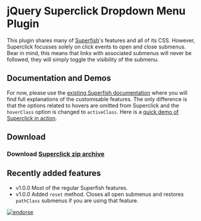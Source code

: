 # jQuery Superclick Dropdown Menu Plugin

This plugin shares many of [Superfish](https://github.com/joeldbirch/superfish)'s features and all of its CSS. However, Superclick focusses solely on click events to open and close submenus. Bear in mind, this means that links with associated submenus will never be followed, they will simply toggle the visibility of the submenu.

## Documentation and Demos

For now, please use the [existing Superfish documentation](http://users.tpg.com.au/j_birch/plugins/superfish/) where you will find full explanations of the customisable features. The only difference is that the options related to hovers are omitted from Superclick and the `hoverClass` option is changed to `activeClass`. Here is a [quick demo of Superclick in action](http://users.tpg.com.au/j_birch/plugins/superclick/example.html).

## Download

### Download [Superclick zip archive](https://github.com/joeldbirch/superclick/archive/master.zip)

## Recently added features

- v1.0.0 Most of the regular Superfish features.
- v1.0.0 Added `reset` method. Closes all open submenus and restores `pathClass` submenus if you are using that feature.

[![endorse](https://api.coderwall.com/joeldbirch/endorsecount.png)](https://coderwall.com/joeldbirch)
